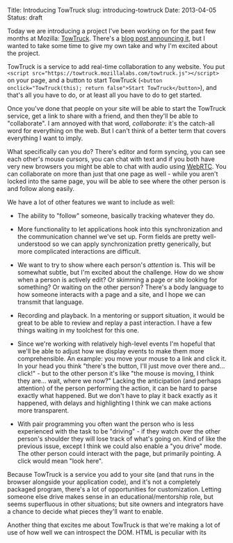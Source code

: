 Title: Introducing TowTruck
slug: introducing-towtruck
Date: 2013-04-05
Status: draft

Today we are introducing a project I've been working on for the past few months at Mozilla: [TowTruck](https://towtruck.mozillalabs.com). There's a [blog post announcing it](), but I wanted to take some time to give my own take and why I'm excited about the project.

TowTruck is a service to add real-time collaboration to any website. You put `<script src="https://towtruck.mozillalabs.com/towtruck.js"></script>` on your page, and a button to start TowTruck (`<button onclick="TowTruck(this); return false">Start TowTruck</button>`), and that's all you have to do, or at least all you have to do to get started.

Once you've done that people on your site will be able to start the TowTruck service, get a link to share with a friend, and then they'll be able to "collaborate".  I am annoyed with that word, *collaborate*: it's the catch-all word for everything on the web.  But I can't think of a better term that covers everything I want to imply.

What specifically can you do?  There's editor and form syncing, you can see each other's mouse cursors, you can chat with text and if you both have very new browsers you might be able to chat with audio using [WebRTC]().  You can collaborate on more than just that one page as well - while you aren't locked into the same page, you will be able to see where the other person is and follow along easily.

We have a lot of other features we want to include as well:

- The ability to "follow" someone, basically tracking whatever they do.

- More functionality to let applications hook into this synchronization and the communication channel we've set up.  Form fields are pretty well-understood so we can apply synchronization pretty generically, but more complicated interactions are difficult.

- We want to try to show where each person's *attention* is.  This will be somewhat subtle, but I'm excited about the challenge.  How do we show when a person is actively edit?  Or skimming a page or site looking for something?  Or waiting on the other person?  There's a body language to how someone interacts with a page and a site, and I hope we can transmit that language.

- Recording and playback.  In a mentoring or support situation, it would be great to be able to review and replay a past interaction.  I have a few things waiting in my toolchest for this one.

- Since we're working with relatively high-level events I'm hopeful that we'll be able to adjust how we display events to make them more comprehensible.  An example: you move your mouse to a link and click it.  In your head you think "there's the button, I'll just move over there and... click!" - but to the other person it's like "the mouse is moving, I think they are... wait, where we now?"  Lacking the anticipation (and perhaps attention) of the person performing the action, it can be hard to parse exactly what happened.  But we don't have to play it back exactly as it happened, with delays and highlighting I think we can make actions more transparent.

- With pair programming you often want the person who is less experienced with the task to be "driving" - if they watch over the other person's shoulder they will lose track of what's going on.  Kind of like the previous issue, except I think we could also enable a "you drive" mode.  The other person could interact with the page, but primarily pointing.  A click would mean "look here".

Because TowTruck is a service you add to your site (and that runs in the browser alongside your application code), and it's not a completely packaged program, there's a lot of opportunities for customization.  Letting someone else drive makes sense in an educational/mentorship role, but seems superfluous in other situations; but site owners and integrators have a chance to decide what pieces they'll want to enable.

Another thing that excites me about TowTruck is that we're making a lot of use of how well we can introspect the DOM.  HTML is peculiar with its
